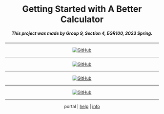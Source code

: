 <center><h1>Getting Started with A Better Calculator</h1></center>

<center><h5>This project was made by Group 9, Section 4, EGR100, 2023 Spring.</h5></center>

<center><hr /><a href='https://github.com/ABCalculator/app/releases/download/v0.13/v0.13.apk'><img src="https://img.shields.io/badge/-Download_APK_(v0.13)-005500?style=for-the-badge&amp;logo=Android&amp;logoColor=white" referrerpolicy="no-referrer" alt="GitHub"></a><hr /><a href='https://github.com/ABCalculator/app/releases/download/v0.13/v0.13.aab'><img src="https://img.shields.io/badge/-Download_AAB_(v0.13)-004455?style=for-the-badge&amp;logo=AndroidStudio&amp;logoColor=white" referrerpolicy="no-referrer" alt="GitHub"></a><hr /><a href='https://github.com/ABCalculator/app/releases/download/v0.13/v0.13.aia'><img src="https://img.shields.io/badge/-Download_AIA_(v0.13)-3A3A3A?style=for-the-badge&amp;logo=GoogleSheets&amp;logoColor=white" referrerpolicy="no-referrer" alt="GitHub"></a><hr /><a href='https://github.com/ABCalculator'><img src="https://img.shields.io/badge/-Follow_Us_On_GitHub-222222?style=for-the-badge&amp;logo=GitHub&amp;logoColor=white" referrerpolicy="no-referrer" alt="GitHub"></a><hr /></center>

<center>portal | <a href='https://abcalculator.github.io/help/'>help</a> | <a href='https://abcalculator.github.io/info/'>info</a></center>

